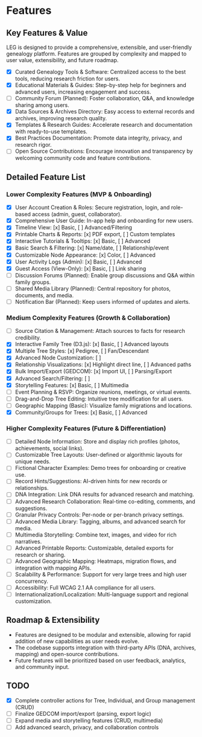 # Features

## Key Features & Value

LEG is designed to provide a comprehensive, extensible, and user-friendly genealogy platform. Features are grouped by complexity and mapped to user value, extensibility, and future roadmap.

- [x] Curated Genealogy Tools & Software: Centralized access to the best tools, reducing research friction for users.
- [x] Educational Materials & Guides: Step-by-step help for beginners and advanced users, increasing engagement and success.
- [ ] Community Forum (Planned): Foster collaboration, Q&A, and knowledge sharing among users.
- [x] Data Sources & Archives Directory: Easy access to external records and archives, improving research quality.
- [x] Templates & Research Guides: Accelerate research and documentation with ready-to-use templates.
- [x] Best Practices Documentation: Promote data integrity, privacy, and research rigor.
- [ ] Open Source Contributions: Encourage innovation and transparency by welcoming community code and feature contributions.

## Detailed Feature List

### Lower Complexity Features (MVP & Onboarding)
- [x] User Account Creation & Roles: Secure registration, login, and role-based access (admin, guest, collaborator).
- [x] Comprehensive User Guide: In-app help and onboarding for new users.
- [x] Timeline View: [x] Basic, [ ] Advanced/Filtering
- [x] Printable Charts & Reports: [x] PDF export, [ ] Custom templates
- [x] Interactive Tutorials & Tooltips: [x] Basic, [ ] Advanced
- [x] Basic Search & Filtering: [x] Name/date, [ ] Relationship/event
- [x] Customizable Node Appearance: [x] Color, [ ] Advanced
- [x] User Activity Logs (Admin): [x] Basic, [ ] Advanced
- [x] Guest Access (View-Only): [x] Basic, [ ] Link sharing
- [ ] Discussion Forums (Planned): Enable group discussions and Q&A within family groups.
- [ ] Shared Media Library (Planned): Central repository for photos, documents, and media.
- [ ] Notification Bar (Planned): Keep users informed of updates and alerts.

### Medium Complexity Features (Growth & Collaboration)
- [ ] Source Citation & Management: Attach sources to facts for research credibility.
- [x] Interactive Family Tree (D3.js): [x] Basic, [ ] Advanced layouts
- [x] Multiple Tree Styles: [x] Pedigree, [ ] Fan/Descendant
- [x] Advanced Node Customization: [ ]
- [x] Relationship Visualizations: [x] Highlight direct line, [ ] Advanced paths
- [x] Bulk Import/Export (GEDCOM): [x] Import UI, [ ] Parsing/Export
- [x] Advanced Search/Filtering: [ ]
- [x] Storytelling Features: [x] Basic, [ ] Multimedia
- [ ] Event Planning & RSVP: Organize reunions, meetings, or virtual events.
- [ ] Drag-and-Drop Tree Editing: Intuitive tree modification for all users.
- [ ] Geographic Mapping (Basic): Visualize family migrations and locations.
- [x] Community/Groups for Trees: [x] Basic, [ ] Advanced

### Higher Complexity Features (Future & Differentiation)
- [ ] Detailed Node Information: Store and display rich profiles (photos, achievements, social links).
- [ ] Customizable Tree Layouts: User-defined or algorithmic layouts for unique needs.
- [ ] Fictional Character Examples: Demo trees for onboarding or creative use.
- [ ] Record Hints/Suggestions: AI-driven hints for new records or relationships.
- [ ] DNA Integration: Link DNA results for advanced research and matching.
- [ ] Advanced Research Collaboration: Real-time co-editing, comments, and suggestions.
- [ ] Granular Privacy Controls: Per-node or per-branch privacy settings.
- [ ] Advanced Media Library: Tagging, albums, and advanced search for media.
- [ ] Multimedia Storytelling: Combine text, images, and video for rich narratives.
- [ ] Advanced Printable Reports: Customizable, detailed exports for research or sharing.
- [ ] Advanced Geographic Mapping: Heatmaps, migration flows, and integration with mapping APIs.
- [ ] Scalability & Performance: Support for very large trees and high user concurrency.
- [ ] Accessibility: Full WCAG 2.1 AA compliance for all users.
- [ ] Internationalization/Localization: Multi-language support and regional customization.

## Roadmap & Extensibility

- Features are designed to be modular and extensible, allowing for rapid addition of new capabilities as user needs evolve.
- The codebase supports integration with third-party APIs (DNA, archives, mapping) and open-source contributions.
- Future features will be prioritized based on user feedback, analytics, and community input.

## TODO

- [x] Complete controller actions for Tree, Individual, and Group management (CRUD)
- [ ] Finalize GEDCOM import/export (parsing, export logic)
- [ ] Expand media and storytelling features (CRUD, multimedia)
- [ ] Add advanced search, privacy, and collaboration controls 